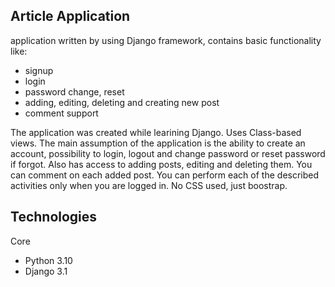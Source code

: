 ## Article Application
application written by using Django framework, contains basic functionality like:
* signup
* login 
* password change, reset
* adding, editing, deleting and creating new post
* comment support


The application was created while learining Django. Uses Class-based views.
The main assumption of the application is the ability to create an account, possibility to login, logout and change password or reset password if forgot.
Also has access to adding posts, editing and deleting them. You can comment on each added post. 
You can perform each of the described activities only when you are logged in.
No CSS used, just boostrap. 


## Technologies
Core
* Python 3.10
* Django 3.1
